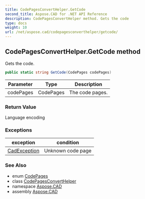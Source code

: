```yaml
---
title: CodePagesConvertHelper.GetCode
second_title: Aspose.CAD for .NET API Reference
description: CodePagesConvertHelper method. Gets the code
type: docs
weight: 10
url: /net/aspose.cad/codepagesconverthelper/getcode/
---
```

## CodePagesConvertHelper.GetCode method

Gets the code.

```csharp
public static string GetCode(CodePages codePages)
```

| Parameter | Type | Description |
| --- | --- | --- |
| codePages | CodePages | The code pages. |

### Return Value

Language encoding

### Exceptions

| exception | condition |
| --- | --- |
| [CadException](../../../aspose.cad.cadexceptions.imageformats/cadexception/) | Unknown code page |

### See Also

* enum [CodePages](../../codepages/)
* class [CodePagesConvertHelper](../)
* namespace [Aspose.CAD](../../codepagesconverthelper/)
* assembly [Aspose.CAD](../../../)


